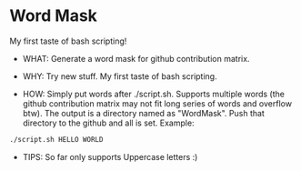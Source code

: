 # Word Mask

My first taste of bash scripting!

* WHAT: Generate a word mask for github contribution matrix.

* WHY: Try new stuff. My first taste of bash scripting.

* HOW: Simply put words after ./script.sh. Supports multiple words (the github contribution matrix may not fit long series of words and overflow btw). The output is a directory named as "WordMask". Push that directory to the github and all is set. Example:
```bash
./script.sh HELLO WORLD
```

* TIPS: So far only supports Uppercase letters :) 
